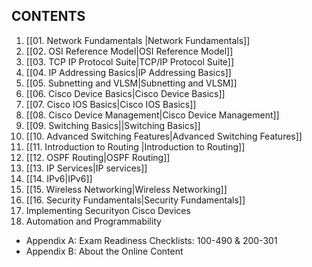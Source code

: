 ## CONTENTS

1. [[01. Network Fundamentals |Network Fundamentals]]
2. [[02. OSI Reference Model|OSI Reference Model]]
3. [[03. TCP IP Protocol Suite|TCP/IP Protocol Suite]]
4. [[04. IP Addressing Basics|IP Addressing Basics]]
5. [[05. Subnetting and VLSM|Subnetting and VLSM]]
6. [[06. Cisco Device Basics|Cisco Device Basics]]
7. [[07. Cisco IOS Basics|Cisco IOS Basics]]
8. [[08. Cisco Device Management|Cisco Device Management]] 
9. [[09. Switching Basics||Switching Basics]]
10. [[10. Advanced Switching Features|Advanced Switching Features]]
11. [[11. Introduction to Routing |Introduction to Routing]]
12. [[12. OSPF Routing|OSPF Routing]]
13. [[13. IP Services|IP services]]
14. [[14. IPv6|IPv6]]
15. [[15. Wireless Networking|Wireless Networking]]
16. [[16. Security Fundamentals|Security Fundamentals]]
17. Implementing Securityon Cisco Devices
18. Automation and Programmability

* Appendix A: Exam Readiness Checklists: 100-490 & 200-301
* Appendix B: About the Online Content